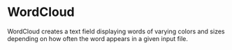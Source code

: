 # WordCloud
WordCloud creates a text field displaying words of varying colors and sizes depending on how often the word appears in a  given input file. 
